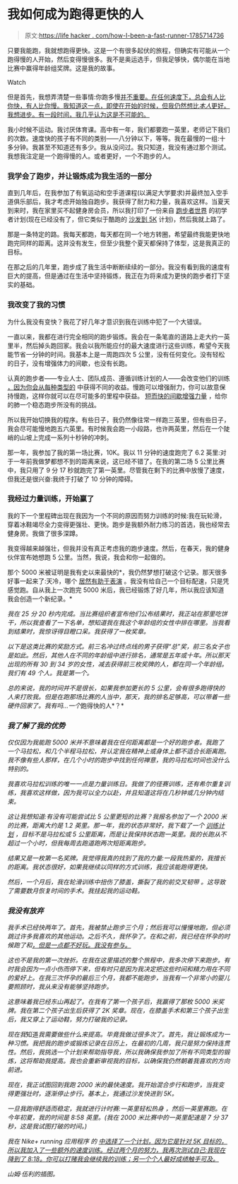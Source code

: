 # 我如何成为跑得更快的人

> 原文:[https://life hacker . com/how-I-been-a-fast-runner-1785714736](https://lifehacker.com/how-i-became-a-faster-runner-1785714736)

只要我能跑，我就想跑得更快。这是一个有很多起伏的旅程，但确实有可能从一个跑得慢的人开始，然后变得慢很多。我不是奥运选手，但我足够快，偶尔能在当地比赛中赢得年龄组奖牌。这是我的故事。

Watch

但是首先，我想弄清楚一些事情:你跑多慢[并不重要。在任何速度下，总会有人比你快，有人比你慢。我知道这一点，即使在开始的时候，但我仍然想比*本人*更好。我想进步。有一段时间，我几乎认为这是不可能的。](https://lifehacker.com/stop-apologizing-for-being-a-slow-runner-1717538541)

我小时候不运动。我讨厌体育课。高中有一年，我们都要跑一英里，老师记下我们的次数。速度快的孩子有不同的类别——八分钟以下，等等。我在最慢的一组:十多分钟。我甚至不知道还有多少。我从没问过。我只知道，我没有通过那个测试。我想我注定是一个跑得慢的人。或者更好，一个不跑步的人。

### 我学会了跑步，并让锻炼成为我生活的一部分

直到几年后，在我参加了有氧运动和空手道课程(以满足大学要求)并最终加入空手道俱乐部后，我才考虑开始独自跑步。我获得了耐力和力量，我喜欢这样。当夏天到来时，我在家里买不起健身房会员，所以我打印了一份来自 [跑步者世界](http://www.runnersworld.com/) 的初学者计划(现在已经没有了，但它类似于酷跑的 [沙发到 5K](http://www.coolrunning.com/engine/2/2_3/181.shtml) 计划)，然后我就上路了。

那是一条特定的路。我每天都跑，每天都在同一个地方转圈，希望最终我能更快地跑完同样的距离。这并没有发生，但至少我整个夏天都保持了体型，这是我真正的目标。

在那之后的几年里，跑步成了我生活中断断续续的一部分。我没有看到我的速度有巨大的提高，但是通过在生活中坚持锻炼，我正在为将来成为更快的跑步者打下坚实的基础。

### 我改变了我的习惯

为什么我没有变快？我花了好几年才意识到我在训练中犯了一个大错误。

一直以来，我都在进行完全相同的跑步锻炼。我会在一条笔直的道路上走大约一英里半，然后掉头跑回家。我会以我所能应付的最大速度进行这些训练，希望今天我能节省一分钟的时间。我基本上是一周跑四次 5 公里，没有任何变化。没有轻松的日子，没有增强体力的间歇，也没有长跑。

认真的跑步者——专业人士、团队成员、遵循训练计划的人——会改变他们的训练 [，因为你会从每种类型的](https://lifehacker.com/run-smarter-not-faster-how-to-find-your-gears-for-b-1706084781) 中获得不同的收益。慢跑可以增强耐力，你可以故意保持慢跑，这样你就可以在尽可能多的里程中获益。 [短而快的间歇增强力量](https://lifehacker.com/how-to-add-speedwork-to-your-running-to-get-stronger-a-1695337461) ，给你的肺一个稳态跑步所没有的挑战。

所以我开始切换我的程序。有些日子，我仍然像往常一样跑三英里，但有些日子，我会尽可能慢地跑五六英里。有时候我会跑一小段路，也许两英里，然后在一个陡峭的山坡上完成一系列十秒钟的冲刺。

那一年，我参加了我的第一场比赛，10K。我以 11 分钟的速度跑完了 6.2 英里:对于一年前我做梦都想不到的距离来说，这已经不错了。在我的第二场 5 公里比赛中，我只用了 9 分 17 秒就跑完了第一英里。尽管我在剩下的比赛中放慢了速度，但我还是很兴奋:我终于打破了 10 分钟的障碍。

### 我经过力量训练，开始赢了

我的下一个里程碑出现在我因为一个不同的原因而努力训练的时候:我在玩轮滑，穿着冰鞋竭尽全力变得更强壮、更快。跑步是我额外耐力练习的首选，我也经常去健身房。我做了很多深蹲。

我变得越来越强壮，但我并没有真正考虑我的跑步速度。然后，在春天，我的健身伙伴宣布她想跑 5 公里。当然，我说，我会和你一起做的。

那个 5000 米被证明是我有史以来最快的*，我仍然梦想打破这个记录。那天很多好事一起来了:天冷，哪个 [居然有助于表演](https://lifehacker.com/run-on-45-degree-days-for-your-best-performance-1700443538) 。我没有给自己一个目标配速，只是凭感觉跑。自从我上一次跑完 5000 米后，我已经锻炼了好几年，所以我应该知道我会创造一个新纪录。*

*我在 25 分 20 秒内完成。当比赛组织者宣布他们公布结果时，我正站在那里吃饼干，所以我查看了一下名单，想知道我在我这个年龄组的女性中排在哪里。当我看到结果时，我惊讶得目瞪口呆。我获得了一枚奖章。*

*以下是这类比赛的奖励方式。前三名冲过终点线的男子获得“总”奖，前三名女子也是如此。然后，其他人在不同的年龄组中进行排名，通常是五年或十年。所以那天出现的所有 30 到 34 岁的女性，减去获得前三枚奖牌的人，都在同一个年龄组。我们有 49 个人。我是第一个。*

*总的来说，我的时间并不是很长，如果我参加更长的 5 公里，会有很多跑得快的人来打败我。但是在跑那场比赛的人当中，那天，我的排名足够高，可以带着一些硬件回家了。我有吗...一个*跑得快的人*？*

### *我了解了我的优势*

*仅仅因为我能跑 5000 米并不意味着我在任何距离都是一个好的跑步者。我跑了一个马拉松，和几个半程马拉松，并认定我在精神上或身体上都不适合长距离跑。我不像有些人那样，在几个小时的跑步中找到任何禅意，我的马拉松时间也没什么特别的。*

*我喜欢马拉松训练的唯一一点是力量训练日。我做了的径赛训练，还有希尔重复训练，我喜欢这样做，因为我可以全力以赴，并且知道这将在几秒钟或几分钟内结束。*

*这让我想知道:有没有可能尝试比 5 公里更短的比赛？我报名参加了一个 2000 米的比赛，距离大约是 1.2 英里。那一年，我的状态非常好，我下载了一个 [训练计划](http://running.competitor.com/2012/04/training/blueprint-master-the-mile_30069) ，目标不是马拉松或 5 公里距离，而是让我保持状态跑一英里。我的长跑从不超过一个小时，但我每周去跑道跑两次短距离跑步。*

*结果又是一枚第一名奖牌。我觉得我真的找到了我的力量:一段我热爱的，我擅长的距离。我状态很好，如果我继续以同样的方式训练，我应该能跑得更快。*

*然后，一个月后，我在轮滑训练中扭伤了膝盖，撕裂了我的前交叉韧带 。这导致了需要数月恢复时间的手术。我挂起我的运动鞋。*

### *我没有放弃*

*我手术已经快两年了。首先，我被禁止跑步三个月；然后我可以慢慢地跑，但必须跳过许多我喜欢的其他运动。之后不久，我怀孕了。在和之前，我已经在怀孕的时候跑了和[，但是一点都不好玩。我没有参与。](http://vitals.lifehacker.com/the-truth-about-exercising-while-pregnant-its-okay-to-1682602976)*

*这也不是我的第一次挫折。在我在这里描述的整个旅程中，我多次停下来跑步。有时我会因为一点小伤而停下来，但有时只是因为我决定把这些时间和精力用在不同的爱好上。在我三次怀孕的最后三个月，我都不能跑步，当我有一个非常小的婴儿要照顾时，我从来没有能够坚持跑步。*

*这意味着我已经东山再起了。在我有了第一个孩子后，我赢得了那枚 5000 米奖牌。我在第二个孩子出生后获得了 2K 奖章。现在，在膝盖手术和第三个孩子出生后，我又穿上了运动鞋，努力打破我的记录。*

*现在我*知道*我需要做些什么来提高。毕竟我做过很多次了。首先，我让锻炼成为一种习惯。我把我的跑步或锻炼记录在日历上，在最初的几周，我只是努力保持连贯性。然后，我挑选一个计划来帮助指导我，所以我确保我参加了所有不同类型的锻炼，这将帮助我提高。我也会重新审视我的目标，以确保我仍然朝着我喜欢的方向前进。*

*现在，我正试图回到我跑 2000 米的最快速度。我开始混合步行和跑步，当我变得更强壮时，逐渐停止步行。基本上，我通过沙发快进到 5K。*

*一旦我跑得舒适而稳定，我就进行计时赛:一英里轻松热身 ，然后一英里赛跑。在今年初夏，我的时间是 8:58 英里。(我在 2000 米比赛中的一英里配速是 7 分 37 秒，这是我试图打破的时间。)*

*我在 Nike+ running 应用程序 的 [中选择了一个计划，因为它是针对 5K 目标的，所以我加入了一些额外的速度训练。经过两个月的努力，我再次测试自己:我现在降到了 8:18。你可以打赌我会继续我的训练；另一个个人最好成绩触手可及。](http://www.nike.com/us/en_us/c/nike-plus/running-app-gps)*

*山姆·伍利的插图。*